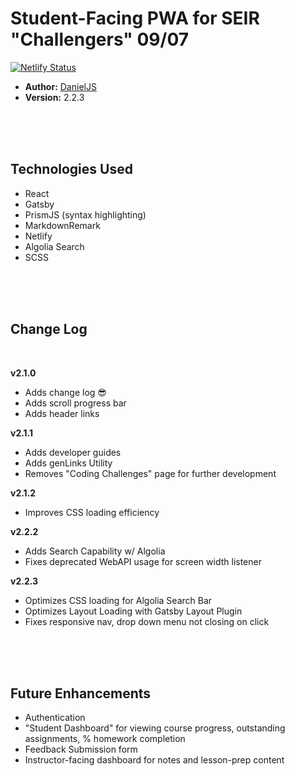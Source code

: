 # Student-Facing PWA for SEIR "Challengers" 09/07

[![Netlify Status](https://api.netlify.com/api/v1/badges/88cb8447-bce7-4d16-826f-a0098f34d57f/deploy-status)](https://app.netlify.com/sites/seir-challengers/deploys)

- **Author:** [DanielJS](https://github.com/myDeveloperJourney)
- **Version:** 2.2.3

<br>
<br>
<br>

## Technologies Used

- React
- Gatsby
- PrismJS (syntax highlighting)
- MarkdownRemark
- Netlify
- Algolia Search
- SCSS

<br>
<br>
<br>

## Change Log

<br>

**v2.1.0**

- Adds change log 😎
- Adds scroll progress bar
- Adds header links

**v2.1.1**

- Adds developer guides
- Adds genLinks Utility
- Removes "Coding Challenges" page for further development

**v2.1.2**

- Improves CSS loading efficiency

**v2.2.2**

- Adds Search Capability w/ Algolia
- Fixes deprecated WebAPI usage for screen width listener

**v2.2.3**

- Optimizes CSS loading for Algolia Search Bar
- Optimizes Layout Loading with Gatsby Layout Plugin
- Fixes responsive nav, drop down menu not closing on click


<br>
<br>
<br>

## Future Enhancements

- Authentication
- "Student Dashboard" for viewing course progress, outstanding assignments, % homework completion
- Feedback Submission form
- Instructor-facing dashboard for notes and lesson-prep content

